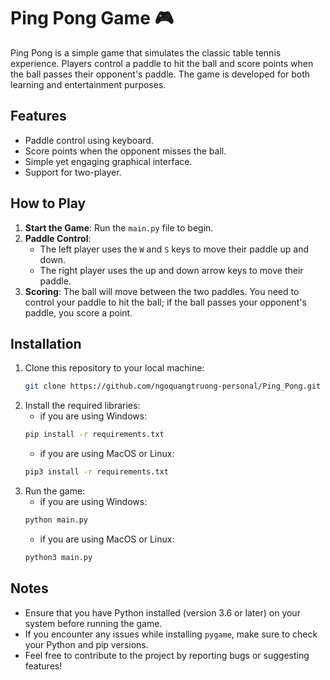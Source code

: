 # Ping Pong Game 🎮
Ping Pong is a simple game that simulates the classic table tennis experience. Players control a paddle to hit the ball and score points when the ball passes their opponent's paddle. The game is developed for both learning and entertainment purposes.
## Features
- Paddle control using keyboard.
- Score points when the opponent misses the ball.
- Simple yet engaging graphical interface.
- Support for two-player.
## How to Play
1. **Start the Game**: Run the `main.py` file to begin.
2. **Paddle Control**:
   - The left player uses the `W` and `S` keys to move their paddle up and down.
   - The right player uses the up and down arrow keys to move their paddle.
3. **Scoring**: The ball will move between the two paddles. You need to control your paddle to hit the ball; if the ball passes your opponent's paddle, you score a point.
## Installation
1. Clone this repository to your local machine:
   ```bash
   git clone https://github.com/ngoquangtruong-personal/Ping_Pong.git
   ```
2. Install the required libraries:
    - if you are using Windows:
    ```bash
    pip install -r requirements.txt
    ```
    - if you are using MacOS or Linux:
    ```bash
    pip3 install -r requirements.txt
    ```
3.	Run the game:
    - if you are using Windows:
    ```bash
    python main.py
    ```
    - if you are using MacOS or Linux:
    ```bash
    python3 main.py
    ```
## Notes
- Ensure that you have Python installed (version 3.6 or later) on your system before running the game.
- If you encounter any issues while installing `pygame`, make sure to check your Python and pip versions.
- Feel free to contribute to the project by reporting bugs or suggesting features!